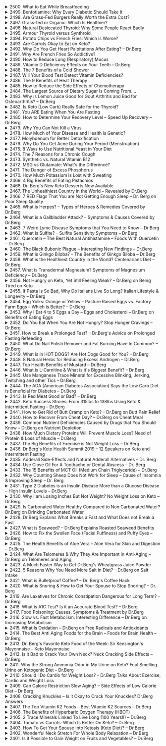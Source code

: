 <details>
<summary>2500. What to Eat While Breastfeeding</summary>

<a href="https://www.youtube.com/watch?v=AeGcW9E1Vtk" target="_blank">
    <img src="https://img.youtube.com/vi/AeGcW9E1Vtk/maxresdefault.jpg" width="200">
</a>


</details>

<details>
<summary>2499. Benfotiamine: Why Every Diabetic Should Take It</summary>

<a href="https://www.youtube.com/watch?v=XmYrJ0s7QQU" target="_blank">
    <img src="https://img.youtube.com/vi/XmYrJ0s7QQU/maxresdefault.jpg" width="200">
</a>


</details>

<details>
<summary>2498. Are Grass-Fed Burgers Really Worth the Extra Cost?</summary>

<a href="https://www.youtube.com/watch?v=IEMsExZdIZk" target="_blank">
    <img src="https://img.youtube.com/vi/IEMsExZdIZk/maxresdefault.jpg" width="200">
</a>


</details>

<details>
<summary>2497. Grass-fed or Organic: Which Is Healthier?</summary>

<a href="https://www.youtube.com/watch?v=5ypbjAldKCc" target="_blank">
    <img src="https://img.youtube.com/vi/5ypbjAldKCc/maxresdefault.jpg" width="200">
</a>


</details>

<details>
<summary>2496. Natural Desiccated Thyroid: Why Some People React Badly</summary>

<a href="https://www.youtube.com/watch?v=v-McAIxwyp0" target="_blank">
    <img src="https://img.youtube.com/vi/v-McAIxwyp0/maxresdefault.jpg" width="200">
</a>


</details>

<details>
<summary>2495. Armour Thyroid versus Synthroid</summary>

<a href="https://www.youtube.com/watch?v=VI0DBsVJHU0" target="_blank">
    <img src="https://img.youtube.com/vi/VI0DBsVJHU0/maxresdefault.jpg" width="200">
</a>


</details>

<details>
<summary>2494. Potato Chips vs French Fries: Which is Worse?</summary>

<a href="https://www.youtube.com/watch?v=K_8Zsx03lNk" target="_blank">
    <img src="https://img.youtube.com/vi/K_8Zsx03lNk/maxresdefault.jpg" width="200">
</a>


</details>

<details>
<summary>2493. Are Carrots Okay to Eat on Keto?</summary>

<a href="https://www.youtube.com/watch?v=4WGFStZ4028" target="_blank">
    <img src="https://img.youtube.com/vi/4WGFStZ4028/maxresdefault.jpg" width="200">
</a>


</details>

<details>
<summary>2492. Why Do You Get Heart Palpitations After Eating? – Dr.Berg</summary>

<a href="https://www.youtube.com/watch?v=6IwNcN1RN8o" target="_blank">
    <img src="https://img.youtube.com/vi/6IwNcN1RN8o/maxresdefault.jpg" width="200">
</a>


</details>

<details>
<summary>2491. Why Are French Fries So Addictive?</summary>

<a href="https://www.youtube.com/watch?v=1yk-FT3XgQQ" target="_blank">
    <img src="https://img.youtube.com/vi/1yk-FT3XgQQ/maxresdefault.jpg" width="200">
</a>


</details>

<details>
<summary>2490. How to Reduce Lung (Respiratory) Mucus</summary>

<a href="https://www.youtube.com/watch?v=-dlBAKYue88" target="_blank">
    <img src="https://img.youtube.com/vi/-dlBAKYue88/maxresdefault.jpg" width="200">
</a>


</details>

<details>
<summary>2489. Vitamin D Deficiency Effects on Your Teeth – Dr.Berg</summary>

<a href="https://www.youtube.com/watch?v=xU9o6V0BIZc" target="_blank">
    <img src="https://img.youtube.com/vi/xU9o6V0BIZc/maxresdefault.jpg" width="200">
</a>


</details>

<details>
<summary>2488. The 7 Benefits of a Cold Shower</summary>

<a href="https://www.youtube.com/watch?v=xTVMGyJ8cZU" target="_blank">
    <img src="https://img.youtube.com/vi/xTVMGyJ8cZU/maxresdefault.jpg" width="200">
</a>


</details>

<details>
<summary>2487. Will Your Blood Test Detect Vitamin Deficiencies?</summary>

<a href="https://www.youtube.com/watch?v=T99bxA2XQVk" target="_blank">
    <img src="https://img.youtube.com/vi/T99bxA2XQVk/maxresdefault.jpg" width="200">
</a>


</details>

<details>
<summary>2486. The 9 Benefits of Heat Therapy</summary>

<a href="https://www.youtube.com/watch?v=4wf1B-YPFzE" target="_blank">
    <img src="https://img.youtube.com/vi/4wf1B-YPFzE/maxresdefault.jpg" width="200">
</a>


</details>

<details>
<summary>2485. How to Reduce the Side Effects of Chemotherapy</summary>

<a href="https://www.youtube.com/watch?v=KiwCEdUHW_M" target="_blank">
    <img src="https://img.youtube.com/vi/KiwCEdUHW_M/maxresdefault.jpg" width="200">
</a>


</details>

<details>
<summary>2484. The Largest Source of Dietary Sugar Is Coming From....</summary>

<a href="https://www.youtube.com/watch?v=bvsEpVHPxtI" target="_blank">
    <img src="https://img.youtube.com/vi/bvsEpVHPxtI/maxresdefault.jpg" width="200">
</a>


</details>

<details>
<summary>2483. Why is Lemon Juice Good for Gout Arthritis and Bad for Osteoarthritis? – Dr.Berg</summary>

<a href="https://www.youtube.com/watch?v=44Ak4mtPs18" target="_blank">
    <img src="https://img.youtube.com/vi/44Ak4mtPs18/maxresdefault.jpg" width="200">
</a>


</details>

<details>
<summary>2482. Is Keto (Low Carb) Really Safe for the Thyroid?</summary>

<a href="https://www.youtube.com/watch?v=rs3_2stWMoQ" target="_blank">
    <img src="https://img.youtube.com/vi/rs3_2stWMoQ/maxresdefault.jpg" width="200">
</a>


</details>

<details>
<summary>2481. You ARE Eating When You Are Fasting</summary>

<a href="https://www.youtube.com/watch?v=VED5iipS7tk" target="_blank">
    <img src="https://img.youtube.com/vi/VED5iipS7tk/maxresdefault.jpg" width="200">
</a>


</details>

<details>
<summary>2480. How to Determine Your Recovery Level – Speed Up Recovery – Dr.Berg</summary>

<a href="https://www.youtube.com/watch?v=KemfGKiGhZg" target="_blank">
    <img src="https://img.youtube.com/vi/KemfGKiGhZg/maxresdefault.jpg" width="200">
</a>


</details>

<details>
<summary>2479. Why You Can Not Kill a Virus</summary>

<a href="https://www.youtube.com/watch?v=EADzWlbSdVM" target="_blank">
    <img src="https://img.youtube.com/vi/EADzWlbSdVM/maxresdefault.jpg" width="200">
</a>


</details>

<details>
<summary>2478. How Much of Your Disease and Health is Genetic?</summary>

<a href="https://www.youtube.com/watch?v=JsM9pl5SX1M" target="_blank">
    <img src="https://img.youtube.com/vi/JsM9pl5SX1M/maxresdefault.jpg" width="200">
</a>


</details>

<details>
<summary>2477. Molybdenum for Better Detoxification</summary>

<a href="https://www.youtube.com/watch?v=-7Hez86w7-I" target="_blank">
    <img src="https://img.youtube.com/vi/-7Hez86w7-I/maxresdefault.jpg" width="200">
</a>


</details>

<details>
<summary>2476. Why Do You Get Acne During Your Period (Menstruation)</summary>

<a href="https://www.youtube.com/watch?v=h9gG1ePfRFQ" target="_blank">
    <img src="https://img.youtube.com/vi/h9gG1ePfRFQ/maxresdefault.jpg" width="200">
</a>


</details>

<details>
<summary>2475. 8 Ways to Use Nutritional Yeast in Your Diet</summary>

<a href="https://www.youtube.com/watch?v=UBnDy6JDmwM" target="_blank">
    <img src="https://img.youtube.com/vi/UBnDy6JDmwM/maxresdefault.jpg" width="200">
</a>


</details>

<details>
<summary>2474. The 7 Reasons for a Chronic Cough</summary>

<a href="https://www.youtube.com/watch?v=gEYEngrauCo" target="_blank">
    <img src="https://img.youtube.com/vi/gEYEngrauCo/maxresdefault.jpg" width="200">
</a>


</details>

<details>
<summary>2473. Synthetic vs. Natural Vitamin B12</summary>

<a href="https://www.youtube.com/watch?v=ATGp0if2314" target="_blank">
    <img src="https://img.youtube.com/vi/ATGp0if2314/maxresdefault.jpg" width="200">
</a>


</details>

<details>
<summary>2472. MSG vs Glutamate: What's the Difference?</summary>

<a href="https://www.youtube.com/watch?v=BKTqXqD6dZ4" target="_blank">
    <img src="https://img.youtube.com/vi/BKTqXqD6dZ4/maxresdefault.jpg" width="200">
</a>


</details>

<details>
<summary>2471. The Danger of Excess Phosphorus</summary>

<a href="https://www.youtube.com/watch?v=mDkGEO0anBI" target="_blank">
    <img src="https://img.youtube.com/vi/mDkGEO0anBI/maxresdefault.jpg" width="200">
</a>


</details>

<details>
<summary>2470. How Much Potassium is Lost with Sweating</summary>

<a href="https://www.youtube.com/watch?v=hXXpLDSWhfQ" target="_blank">
    <img src="https://img.youtube.com/vi/hXXpLDSWhfQ/maxresdefault.jpg" width="200">
</a>


</details>

<details>
<summary>2469. 4 Big Benefits of Eating Pistachios</summary>

<a href="https://www.youtube.com/watch?v=wQXsfPskVQY" target="_blank">
    <img src="https://img.youtube.com/vi/wQXsfPskVQY/maxresdefault.jpg" width="200">
</a>


</details>

<details>
<summary>2468. Dr. Berg's New Keto Desserts Now Available</summary>

<a href="https://www.youtube.com/watch?v=QKo5PqJ9H50" target="_blank">
    <img src="https://img.youtube.com/vi/QKo5PqJ9H50/maxresdefault.jpg" width="200">
</a>


</details>

<details>
<summary>2467. The Unhealthiest Country in the World – Revealed by Dr.Berg</summary>

<a href="https://www.youtube.com/watch?v=6Lfi0CM-h3c" target="_blank">
    <img src="https://img.youtube.com/vi/6Lfi0CM-h3c/maxresdefault.jpg" width="200">
</a>


</details>

<details>
<summary>2466. 7 RED Flags That You are Not Getting Enough Sleep – Dr. Berg on Poor Sleep Quality</summary>

<a href="https://www.youtube.com/watch?v=JeKgZ4Zjpu8" target="_blank">
    <img src="https://img.youtube.com/vi/JeKgZ4Zjpu8/maxresdefault.jpg" width="200">
</a>


</details>

<details>
<summary>2465. What is Herpes? – Types of Herpes & Remedies Covered by Dr.Berg</summary>

<a href="https://www.youtube.com/watch?v=UOPId7bXqG4" target="_blank">
    <img src="https://img.youtube.com/vi/UOPId7bXqG4/maxresdefault.jpg" width="200">
</a>


</details>

<details>
<summary>2464. What is a Gallbladder Attack? – Symptoms & Causes Covered by Dr.Berg</summary>

<a href="https://www.youtube.com/watch?v=5eAE5LmoF3E" target="_blank">
    <img src="https://img.youtube.com/vi/5eAE5LmoF3E/maxresdefault.jpg" width="200">
</a>


</details>

<details>
<summary>2463. 7 Weird Lyme Disease Symptoms that You Need to Know – Dr.Berg</summary>

<a href="https://www.youtube.com/watch?v=jIBGrxj6EJM" target="_blank">
    <img src="https://img.youtube.com/vi/jIBGrxj6EJM/maxresdefault.jpg" width="200">
</a>


</details>

<details>
<summary>2462. What is Sulfite? – Sulfite Sensitivity Symptoms – Dr.Berg</summary>

<a href="https://www.youtube.com/watch?v=_GhQ99sOMOE" target="_blank">
    <img src="https://img.youtube.com/vi/_GhQ99sOMOE/maxresdefault.jpg" width="200">
</a>


</details>

<details>
<summary>2461. Quercetin – The Best Natural Antihistamine – Foods With Quercetin – Dr.Berg</summary>

<a href="https://www.youtube.com/watch?v=q5oZtFGUr1c" target="_blank">
    <img src="https://img.youtube.com/vi/q5oZtFGUr1c/maxresdefault.jpg" width="200">
</a>


</details>

<details>
<summary>2460. The Black Bubonic Plague – Interesting New Findings – Dr.Berg</summary>

<a href="https://www.youtube.com/watch?v=fPQx7xe6CgQ" target="_blank">
    <img src="https://img.youtube.com/vi/fPQx7xe6CgQ/maxresdefault.jpg" width="200">
</a>


</details>

<details>
<summary>2459. What is Ginkgo Biloba? – The Benefits of Ginkgo Biloba – Dr.Berg</summary>

<a href="https://www.youtube.com/watch?v=lah7yv46Et8" target="_blank">
    <img src="https://img.youtube.com/vi/lah7yv46Et8/maxresdefault.jpg" width="200">
</a>


</details>

<details>
<summary>2458. What is the Healthiest Country in the World? Centenarians Diet – Dr.Berg</summary>

<a href="https://www.youtube.com/watch?v=31lwfRLyZuU" target="_blank">
    <img src="https://img.youtube.com/vi/31lwfRLyZuU/maxresdefault.jpg" width="200">
</a>


</details>

<details>
<summary>2457. What is Transdermal Magnesium? Symptoms of Magnesium Deficiency – Dr.Berg</summary>

<a href="https://www.youtube.com/watch?v=RL10hlP4Lo8" target="_blank">
    <img src="https://img.youtube.com/vi/RL10hlP4Lo8/maxresdefault.jpg" width="200">
</a>


</details>

<details>
<summary>2456. Not Hungry on Keto, Yet Still Feeling Weak? – Dr.Berg on Being Tired on Keto</summary>

<a href="https://www.youtube.com/watch?v=Z-rGH9zEGg0" target="_blank">
    <img src="https://img.youtube.com/vi/Z-rGH9zEGg0/maxresdefault.jpg" width="200">
</a>


</details>

<details>
<summary>2455. If Pasta Is So Bad, Why Do Italians Live So Long? Italian Lifestyle & Longevity – Dr.Berg</summary>

<a href="https://www.youtube.com/watch?v=WwasJCB4FaA" target="_blank">
    <img src="https://img.youtube.com/vi/WwasJCB4FaA/maxresdefault.jpg" width="200">
</a>


</details>

<details>
<summary>2454. Egg Yolks: Orange or Yellow – Pasture Raised Eggs vs. Factory Farm Eggs – Which is Better? – Dr.Berg</summary>

<a href="https://www.youtube.com/watch?v=j8HNfSGu3CY" target="_blank">
    <img src="https://img.youtube.com/vi/j8HNfSGu3CY/maxresdefault.jpg" width="200">
</a>


</details>

<details>
<summary>2453. Why I Eat 4 to 5 Eggs a Day – Eggs and Cholesterol – Dr.Berg on Benefits of Eating Eggs</summary>

<a href="https://www.youtube.com/watch?v=FH8RsqjlS2o" target="_blank">
    <img src="https://img.youtube.com/vi/FH8RsqjlS2o/maxresdefault.jpg" width="200">
</a>


</details>

<details>
<summary>2452. Do You Eat When You Are Not Hungry? Stop Hunger Cravings – Dr.Berg</summary>

<a href="https://www.youtube.com/watch?v=IJtHfOLcj4Y" target="_blank">
    <img src="https://img.youtube.com/vi/IJtHfOLcj4Y/maxresdefault.jpg" width="200">
</a>


</details>

<details>
<summary>2451. How to Break a Prolonged Fast? – Dr.Berg's Advice on Prolonged Fasting Refeeding</summary>

<a href="https://www.youtube.com/watch?v=2VXvVuMk9ks" target="_blank">
    <img src="https://img.youtube.com/vi/2VXvVuMk9ks/maxresdefault.jpg" width="200">
</a>


</details>

<details>
<summary>2450. What Do Nail Polish Remover and Fat Burning Have In Common? – Dr.Berg</summary>

<a href="https://www.youtube.com/watch?v=DqNWKFtKoAM" target="_blank">
    <img src="https://img.youtube.com/vi/DqNWKFtKoAM/maxresdefault.jpg" width="200">
</a>


</details>

<details>
<summary>2449. What is in HOT DOGS? Are Hot Dogs Good for You? – Dr.Berg</summary>

<a href="https://www.youtube.com/watch?v=gDlgBLwdI9g" target="_blank">
    <img src="https://img.youtube.com/vi/gDlgBLwdI9g/maxresdefault.jpg" width="200">
</a>


</details>

<details>
<summary>2448. 8 Natural Herbs for Reducing Excess Androgen – Dr.Berg</summary>

<a href="https://www.youtube.com/watch?v=vIM_ZHBZcJo" target="_blank">
    <img src="https://img.youtube.com/vi/vIM_ZHBZcJo/maxresdefault.jpg" width="200">
</a>


</details>

<details>
<summary>2447. Top Health Benefits of Mustard – Dr.Berg</summary>

<a href="https://www.youtube.com/watch?v=4ROajvw1AkQ" target="_blank">
    <img src="https://img.youtube.com/vi/4ROajvw1AkQ/maxresdefault.jpg" width="200">
</a>


</details>

<details>
<summary>2446. What is L-Carnitine & What is it's Biggest Benefit? – Dr.Berg</summary>

<a href="https://www.youtube.com/watch?v=mlg1h3cDsuQ" target="_blank">
    <img src="https://img.youtube.com/vi/mlg1h3cDsuQ/maxresdefault.jpg" width="200">
</a>


</details>

<details>
<summary>2445. Use Manganese Trace Mineral for Excessive Blinking, Jerking, Twitching and other Tics – Dr.Berg</summary>

<a href="https://www.youtube.com/watch?v=7y6LeqOzw5Y" target="_blank">
    <img src="https://img.youtube.com/vi/7y6LeqOzw5Y/maxresdefault.jpg" width="200">
</a>


</details>

<details>
<summary>2444. The ADA (American Diabetes Association) Says the Low Carb Diet is Beneficial for Diabetes – Dr.Berg</summary>

<a href="https://www.youtube.com/watch?v=CHHQ5fTPwwg" target="_blank">
    <img src="https://img.youtube.com/vi/CHHQ5fTPwwg/maxresdefault.jpg" width="200">
</a>


</details>

<details>
<summary>2443. Is Red Meat Good or Bad? – Dr.Berg</summary>

<a href="https://www.youtube.com/watch?v=ykcMGi4vM-w" target="_blank">
    <img src="https://img.youtube.com/vi/ykcMGi4vM-w/maxresdefault.jpg" width="200">
</a>


</details>

<details>
<summary>2442. Keto Success Stroies: From 315lbs to 138lbs Using Keto & Intermittent Fasting – Dr.Berg</summary>

<a href="https://www.youtube.com/watch?v=d6cTk-fynW8" target="_blank">
    <img src="https://img.youtube.com/vi/d6cTk-fynW8/maxresdefault.jpg" width="200">
</a>


</details>

<details>
<summary>2441. How to Get Rid of Butt Cramp on Keto? – Dr.Berg on Butt Pain Relief</summary>

<a href="https://www.youtube.com/watch?v=P-ZGGPDJ0CM" target="_blank">
    <img src="https://img.youtube.com/vi/P-ZGGPDJ0CM/maxresdefault.jpg" width="200">
</a>


</details>

<details>
<summary>2440. How to Recover From Cheat Day? – Dr.Berg on Cheat Meal</summary>

<a href="https://www.youtube.com/watch?v=RS_dF4aCjrc" target="_blank">
    <img src="https://img.youtube.com/vi/RS_dF4aCjrc/maxresdefault.jpg" width="200">
</a>


</details>

<details>
<summary>2439. Common Nutrient Deficiencies Caused by Drugs that You Should Know – Dr.Berg on Nutrient Depletion</summary>

<a href="https://www.youtube.com/watch?v=cnJB2dGk8d0" target="_blank">
    <img src="https://img.youtube.com/vi/cnJB2dGk8d0/maxresdefault.jpg" width="200">
</a>


</details>

<details>
<summary>2438. How Much Dietary Proteins Will Prevent Muscle Loss? Need of Protein & Loss of Muscle – Dr.Berg</summary>

<a href="https://www.youtube.com/watch?v=CiN5pD1kR3g" target="_blank">
    <img src="https://img.youtube.com/vi/CiN5pD1kR3g/maxresdefault.jpg" width="200">
</a>


</details>

<details>
<summary>2437. The Big Benefits of Exercise is Not Weight Loss – Dr.Berg</summary>

<a href="https://www.youtube.com/watch?v=IN89qvF4NIo" target="_blank">
    <img src="https://img.youtube.com/vi/IN89qvF4NIo/maxresdefault.jpg" width="200">
</a>


</details>

<details>
<summary>2436. Dr.Berg's Keto Health Summit 2019 – 12 Speakers on Keto and Intermittent Fasting</summary>

<a href="https://www.youtube.com/watch?v=QiLHEZCPo2s" target="_blank">
    <img src="https://img.youtube.com/vi/QiLHEZCPo2s/maxresdefault.jpg" width="200">
</a>


</details>

<details>
<summary>2435. Adderall Side-Effects and Natural Adderall Alternatives – Dr. Berg</summary>

<a href="https://www.youtube.com/watch?v=jaQRLkvvp48" target="_blank">
    <img src="https://img.youtube.com/vi/jaQRLkvvp48/maxresdefault.jpg" width="200">
</a>


</details>

<details>
<summary>2434. Use Clove Oil For A Toothache or Dental Abscess – Dr. Berg</summary>

<a href="https://www.youtube.com/watch?v=ba3HKAZsGK8" target="_blank">
    <img src="https://img.youtube.com/vi/ba3HKAZsGK8/maxresdefault.jpg" width="200">
</a>


</details>

<details>
<summary>2433. The 15 Benefits of MCT Oil (Medium Chain Triglyceride) – Dr.Berg</summary>

<a href="https://www.youtube.com/watch?v=tQxKHG2zcWo" target="_blank">
    <img src="https://img.youtube.com/vi/tQxKHG2zcWo/maxresdefault.jpg" width="200">
</a>


</details>

<details>
<summary>2432. Why Counting Sheep Does Not Work for Sleep – Cause of Insomnia & Improving Sleep – Dr. Berg</summary>

<a href="https://www.youtube.com/watch?v=2keRi0WQA_M" target="_blank">
    <img src="https://img.youtube.com/vi/2keRi0WQA_M/maxresdefault.jpg" width="200">
</a>


</details>

<details>
<summary>2431. Type 2 Diabetes is an Insulin Disease More than a Glucose Disease – High Insulin Levels – Dr.Berg</summary>

<a href="https://www.youtube.com/watch?v=ek5F1mGq4-4" target="_blank">
    <img src="https://img.youtube.com/vi/ek5F1mGq4-4/maxresdefault.jpg" width="200">
</a>


</details>

<details>
<summary>2430. Why I am Losing Inches But Not Weight? No Weight Loss on Keto – Dr.Berg</summary>

<a href="https://www.youtube.com/watch?v=eMuvGSzy-QQ" target="_blank">
    <img src="https://img.youtube.com/vi/eMuvGSzy-QQ/maxresdefault.jpg" width="200">
</a>


</details>

<details>
<summary>2429. Is Carbonated Water Healthy Compared to Non Carbonated Water? Dr.Berg on Drinking Carbonated Water</summary>

<a href="https://www.youtube.com/watch?v=KqKlNU3ITtY" target="_blank">
    <img src="https://img.youtube.com/vi/KqKlNU3ITtY/maxresdefault.jpg" width="200">
</a>


</details>

<details>
<summary>2428. Dr.Berg Explains What Breaks a Fast and What Does not Break a Fast</summary>

<a href="https://www.youtube.com/watch?v=hjWnxTv1c2g" target="_blank">
    <img src="https://img.youtube.com/vi/hjWnxTv1c2g/maxresdefault.jpg" width="200">
</a>


</details>

<details>
<summary>2427. What is Seaweed? – Dr.Berg Explains Roasted Seaweed Benefits</summary>

<a href="https://www.youtube.com/watch?v=ZaofYAZ5BO4" target="_blank">
    <img src="https://img.youtube.com/vi/ZaofYAZ5BO4/maxresdefault.jpg" width="200">
</a>


</details>

<details>
<summary>2426. How to Fix the Swollen Face (Facial Puffiness) and Puffy Eyes – Dr.Berg</summary>

<a href="https://www.youtube.com/watch?v=Sxs7xSg2CaA" target="_blank">
    <img src="https://img.youtube.com/vi/Sxs7xSg2CaA/maxresdefault.jpg" width="200">
</a>


</details>

<details>
<summary>2425. The Health Benefits of Aloe Vera – Aloe Vera for Skin and Digestion – Dr.Berg</summary>

<a href="https://www.youtube.com/watch?v=4fVsj2oERcU" target="_blank">
    <img src="https://img.youtube.com/vi/4fVsj2oERcU/maxresdefault.jpg" width="200">
</a>


</details>

<details>
<summary>2424. What Are Telomeres & Why They Are Important in Anti-Aging – Dr.Berg on Telomeres and Aging</summary>

<a href="https://www.youtube.com/watch?v=uqaR1q2trG8" target="_blank">
    <img src="https://img.youtube.com/vi/uqaR1q2trG8/maxresdefault.jpg" width="200">
</a>


</details>

<details>
<summary>2423. A Much Faster Way to Get Dr.Berg's Wheatgrass Juice Powder</summary>

<a href="https://www.youtube.com/watch?v=6mnjqJ99R1U" target="_blank">
    <img src="https://img.youtube.com/vi/6mnjqJ99R1U/maxresdefault.jpg" width="200">
</a>


</details>

<details>
<summary>2422. 5 Reasons Why You Need More Salt in Diet? – Dr.Berg on Salt Intake</summary>

<a href="https://www.youtube.com/watch?v=dl5QTM7mQNY" target="_blank">
    <img src="https://img.youtube.com/vi/dl5QTM7mQNY/maxresdefault.jpg" width="200">
</a>


</details>

<details>
<summary>2421. What is Bulletproof Coffee? – Dr. Berg's Coffee Hack</summary>

<a href="https://www.youtube.com/watch?v=SN3XLnH2Tz8" target="_blank">
    <img src="https://img.youtube.com/vi/SN3XLnH2Tz8/maxresdefault.jpg" width="200">
</a>


</details>

<details>
<summary>2420. What is Snoring & How to Get Your Spouse to Stop Snoring? – Dr. Berg</summary>

<a href="https://www.youtube.com/watch?v=n0XBe4eLDGA" target="_blank">
    <img src="https://img.youtube.com/vi/n0XBe4eLDGA/maxresdefault.jpg" width="200">
</a>


</details>

<details>
<summary>2419. Are Laxatives for Chronic Constipation Dangerous for Long Term? – Dr.Berg</summary>

<a href="https://www.youtube.com/watch?v=Iit6A2ItvB0" target="_blank">
    <img src="https://img.youtube.com/vi/Iit6A2ItvB0/maxresdefault.jpg" width="200">
</a>


</details>

<details>
<summary>2418. What is A1C Test? Is it an Accurate Blood Test? – Dr.Berg</summary>

<a href="https://www.youtube.com/watch?v=pl8Gdu2nZpY" target="_blank">
    <img src="https://img.youtube.com/vi/pl8Gdu2nZpY/maxresdefault.jpg" width="200">
</a>


</details>

<details>
<summary>2417. Food Poisoning: Causes, Symptoms & Treatment by Dr.Berg</summary>

<a href="https://www.youtube.com/watch?v=6BxL8XnbwY8" target="_blank">
    <img src="https://img.youtube.com/vi/6BxL8XnbwY8/maxresdefault.jpg" width="200">
</a>


</details>

<details>
<summary>2416. Slow vs. Fast Metabolism: Interesting Difference – Dr.Berg on Increasing Metabolism</summary>

<a href="https://www.youtube.com/watch?v=uVO6dikP4N0" target="_blank">
    <img src="https://img.youtube.com/vi/uVO6dikP4N0/maxresdefault.jpg" width="200">
</a>


</details>

<details>
<summary>2415. What Is Oxidation – Dr.Berg on Free Radicals and Antioxidants</summary>

<a href="https://www.youtube.com/watch?v=4Oowx4269Ig" target="_blank">
    <img src="https://img.youtube.com/vi/4Oowx4269Ig/maxresdefault.jpg" width="200">
</a>


</details>

<details>
<summary>2414. The Best Anti Aging Foods for the Brain – Foods for Brain Health – Dr.Berg</summary>

<a href="https://www.youtube.com/watch?v=BItR5vMquHU" target="_blank">
    <img src="https://img.youtube.com/vi/BItR5vMquHU/maxresdefault.jpg" width="200">
</a>


</details>

<details>
<summary>2413. Dr. Berg's Favorite Keto Food of the Week: Sir Kensington's Mayonnaise – Keto Mayonnaise</summary>

<a href="https://www.youtube.com/watch?v=GiArs6WToT8" target="_blank">
    <img src="https://img.youtube.com/vi/GiArs6WToT8/maxresdefault.jpg" width="200">
</a>


</details>

<details>
<summary>2412. Is it Bad to Crack Your Own Neck? Neck Cracking Side Effects – Dr.Berg</summary>

<a href="https://www.youtube.com/watch?v=M4W-v9JD2eM" target="_blank">
    <img src="https://img.youtube.com/vi/M4W-v9JD2eM/maxresdefault.jpg" width="200">
</a>


</details>

<details>
<summary>2411. Why the Strong Ammonia Odor in My Urine on Keto? Foul Smelling Urine on Ketogenic Diet – Dr.Berg</summary>

<a href="https://www.youtube.com/watch?v=qRgZWS5iScs" target="_blank">
    <img src="https://img.youtube.com/vi/qRgZWS5iScs/maxresdefault.jpg" width="200">
</a>


</details>

<details>
<summary>2410. Should I Do Cardio for Weight Loss? – Dr.Berg Talks About Exercise, Cardio and Weight Loss</summary>

<a href="https://www.youtube.com/watch?v=c_SyveOuGMA" target="_blank">
    <img src="https://img.youtube.com/vi/c_SyveOuGMA/maxresdefault.jpg" width="200">
</a>


</details>

<details>
<summary>2409. Can Calorie Restriction Slow Aging? – Side Effects of Low Calorie Diet – Dr.Berg</summary>

<a href="https://www.youtube.com/watch?v=q-H_eX97M8Q" target="_blank">
    <img src="https://img.youtube.com/vi/q-H_eX97M8Q/maxresdefault.jpg" width="200">
</a>


</details>

<details>
<summary>2408. Cracking Knuckles – Is it Okay to Crack Your Knuckles? Dr.Berg Answers</summary>

<a href="https://www.youtube.com/watch?v=MFs2dwPbwRs" target="_blank">
    <img src="https://img.youtube.com/vi/MFs2dwPbwRs/maxresdefault.jpg" width="200">
</a>


</details>

<details>
<summary>2407. The Top Vitamin K2 Foods – Best Vitamin K2 Sources – Dr.Berg</summary>

<a href="https://www.youtube.com/watch?v=flfg5b9b8Vw" target="_blank">
    <img src="https://img.youtube.com/vi/flfg5b9b8Vw/maxresdefault.jpg" width="200">
</a>


</details>

<details>
<summary>2406. The Benefits of Hyperbaric Oxygen Therapy (HBOT)</summary>

<a href="https://www.youtube.com/watch?v=H-8mZBkgKfQ" target="_blank">
    <img src="https://img.youtube.com/vi/H-8mZBkgKfQ/maxresdefault.jpg" width="200">
</a>


</details>

<details>
<summary>2405. 2 Trace Minerals Linked To Live Long (100 Years!!) – Dr.Berg</summary>

<a href="https://www.youtube.com/watch?v=BIgVJGj25DU" target="_blank">
    <img src="https://img.youtube.com/vi/BIgVJGj25DU/maxresdefault.jpg" width="200">
</a>


</details>

<details>
<summary>2404. Tomato vs Carrots: Which Is Better On Keto? – Dr.Berg</summary>

<a href="https://www.youtube.com/watch?v=L5555CbLp90" target="_blank">
    <img src="https://img.youtube.com/vi/L5555CbLp90/maxresdefault.jpg" width="200">
</a>


</details>

<details>
<summary>2403. How To Get Your Spouse Into Ketosis (Keto Diet)? – Dr.Berg</summary>

<a href="https://www.youtube.com/watch?v=YXRrlyE-x64" target="_blank">
    <img src="https://img.youtube.com/vi/YXRrlyE-x64/maxresdefault.jpg" width="200">
</a>


</details>

<details>
<summary>2402. Wonderful Neck Stretch For Whole Body Relaxation – Dr.Berg</summary>

<a href="https://www.youtube.com/watch?v=wBmtKRxrL2g" target="_blank">
    <img src="https://img.youtube.com/vi/wBmtKRxrL2g/maxresdefault.jpg" width="200">
</a>


</details>

<details>
<summary>2401. Is it Possible to Gain Weight on Fruits and Vegetables? – Dr.Berg</summary>

<a href="https://www.youtube.com/watch?v=0tLHZE6LfPY" target="_blank">
    <img src="https://img.youtube.com/vi/0tLHZE6LfPY/maxresdefault.jpg" width="200">
</a>


</details>

